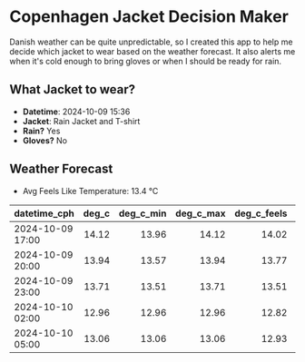 
# Copenhagen Jacket Decision Maker

Danish weather can be quite unpredictable, so I created this app to help me decide which jacket to wear based on the weather forecast. 
It also alerts me when it's cold enough to bring gloves or when I should be ready for rain.

## What Jacket to wear?

- **Datetime**: 2024-10-09 15:36
- **Jacket**: Rain Jacket and T-shirt
- **Rain?** Yes
- **Gloves?** No

## Weather Forecast
- Avg Feels Like Temperature: 13.4 °C

| datetime_cph     |   deg_c |   deg_c_min |   deg_c_max |   deg_c_feels | weather   | wind   | rain   |
|:-----------------|--------:|------------:|------------:|--------------:|:----------|:-------|:-------|
| 2024-10-09 17:00 |   14.12 |       13.96 |       14.12 |         14.02 | Rain      | Low    | Low    |
| 2024-10-09 20:00 |   13.94 |       13.57 |       13.94 |         13.77 | Clouds    | Low    | None   |
| 2024-10-09 23:00 |   13.71 |       13.51 |       13.71 |         13.51 | Rain      | Low    | Low    |
| 2024-10-10 02:00 |   12.96 |       12.96 |       12.96 |         12.82 | Rain      | Low    | Medium |
| 2024-10-10 05:00 |   13.06 |       13.06 |       13.06 |         12.93 | Rain      | High   | Medium |
        